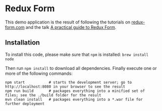Redux Form
==========

This demo application is the result of following the tutorials on [redux-form.com] and the talk [A practical guide to Redux Form].

[A practical guide to Redux Form]: https://www.youtube.com/watch?v=ey7H8h4ERHg
[redux-form.com]: https://redux-form.com


Installation
------------

To install this code, please make sure that `npm` is installed: `brew install node`

Then run `npm install` to download all dependencies. Finally execute one or more of the following commands:

    npm start           # starts the development server; go to http://localhost:8080 in your browser to see the result
    npm run build       # packages everything into a minified set of files; see the ./build folder for the result
    mvn clean install   # packages everything into a *.war file for further deployment

